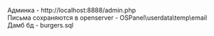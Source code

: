 Админка - http://localhost:8888/admin.php  
Письма сохраняются в openserver - OSPanel\userdata\temp\email  
Дамб бд - burgers.sql  
